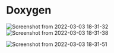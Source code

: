 # Doxygen 
![Screenshot from 2022-03-03 18-31-32](https://user-images.githubusercontent.com/98843684/156580591-87c757ce-ee59-4b98-9e52-152691c44bc9.png)
![Screenshot from 2022-03-03 18-31-38](https://user-images.githubusercontent.com/98843684/156580622-0c90abab-2cfd-4467-8c96-0a31032327f7.png)


![Screenshot from 2022-03-03 18-31-51](https://user-images.githubusercontent.com/98843684/156580651-fcf5f00b-0bd5-4577-82dc-cf010b46a607.png)
